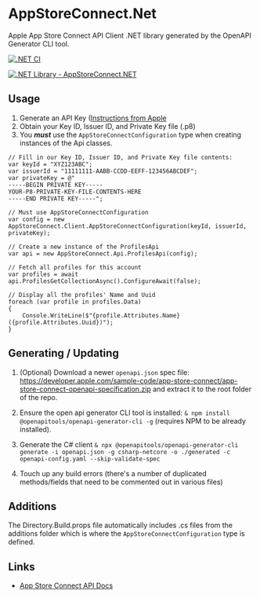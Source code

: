 # AppStoreConnect.Net

Apple App Store Connect API Client .NET library generated by the OpenAPI Generator CLI tool.

[![.NET CI](https://github.com/Redth/AppStoreConnectNet/workflows/CI/badge.svg)](https://github.com/Redth/AppStoreConnectNet/actions)

[![.NET Library - AppStoreConnect.NET](https://img.shields.io/nuget/vpre/AppStoreConnect.Net?label=AppStoreConnect%20NuGet&color=blue)](https://www.nuget.org/packages/AppStoreConnect.Net)


## Usage

1. Generate an API Key ([Instructions from Apple](https://developer.apple.com/documentation/appstoreserverapi/creating_api_keys_to_use_with_the_app_store_server_api)
2. Obtain your Key ID, Issuer ID, and Private Key file (.p8)
3. You ***must*** use the `AppStoreConnectConfiguration` type when creating instances of the Api classes.

```
// Fill in our Key ID, Issuer ID, and Private Key file contents:
var keyId = "XYZ123ABC";
var issuerId = "11111111-AABB-CCDD-EEFF-123456ABCDEF";
var privateKey = @"
-----BEGIN PRIVATE KEY-----
YOUR-P8-PRIVATE-KEY-FILE-CONTENTS-HERE
-----END PRIVATE KEY-----";

// Must use AppStoreConnectConfiguration
var config = new AppStoreConnect.Client.AppStoreConnectConfiguration(keyId, issuerId, privateKey);

// Create a new instance of the ProfilesApi
var api = new AppStoreConnect.Api.ProfilesApi(config);

// Fetch all profiles for this account
var profiles = await api.ProfilesGetCollectionAsync().ConfigureAwait(false);

// Display all the profiles' Name and Uuid
foreach (var profile in profiles.Data)
{
    Console.WriteLine($"{profile.Attributes.Name} ({profile.Attributes.Uuid})");
}
```

## Generating / Updating

1. (Optional) Download a newer `openapi.json` spec file: https://developer.apple.com/sample-code/app-store-connect/app-store-connect-openapi-specification.zip and extract it to the root folder of the repo.

2. Ensure the open api generator CLI tool is installed: `& npm install @openapitools/openapi-generator-cli -g` (requires NPM to be already installed).

3. Generate the C# client `& npx @openapitools/openapi-generator-cli generate -i openapi.json -g csharp-netcore -o ./generated -c openapi-config.yaml --skip-validate-spec`

4. Touch up any build errors (there's a number of duplicated methods/fields that need to be commented out in various files)

## Additions
The Directory.Build.props file automatically includes .cs files from the additions folder which is where the `AppStoreConnectConfiguration` type is defined.

## Links

- [App Store Connect API Docs](https://developer.apple.com/documentation/appstoreconnectapi/)
